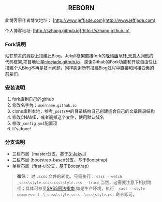<h2 align="center">REBORN</h2>

此博客原作者博文地址： [http://www.jeffjade.com](http://www.jeffjade.com)

个人博客地址: [http://szhang.github.io](http://szhang.github.io)

### Fork说明
站在前辈的肩膀上搭建此Blog，Jekyll框架直接fork的[晚晴幽草轩,天意人间舫](http://www.jeffjade.com/2016/01/22/2016-01-22-jeffjade-and-nicejade/)的代码框架,项目地址是[nicejade.github.io](https://github.com/nicejade/nicejade.github.io)，感谢Github的Fork功能和开放自由性让搭建个人Blog不再是技术问题，同样感谢所有搭建Blog过程中直接和间接受惠的前辈们。

### 安装说明

1. fork库到自己的github
2. 修改名字为：`username.github.io`
3. clone库到本地，参考`_posts`中的目录结构自己创建适合自己的文章目录结构
4. 修改CNAME，或者删掉这个文件，使用默认域名
5. 修改`_config.yml`配置项
6. It's done!

### 分支说明

- 三栏布局（master分支，基于[3-Jekyll](https://github.com/P233/3-Jekyll)）
- 三栏布局 (bootstrap-based分支，基于Bootstrap)
- 单栏布局（first-ui分支，基于Bootstrap）

>**微注：** 对 `.scss` 文件的转化，只需执行： `sass --watch _sass\style.scss:css\style.css --trace`,当然，这需要注意下相对路径；具体可参见[SASS用法指南](http://www.ruanyifeng.com/blog/2012/06/sass.html),如是生产环境，执行 `　sass --style compressed .\_sass\style.scss .\css\style.css` 命令即可。
